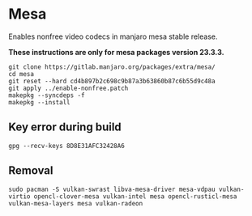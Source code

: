 # Mesa
Enables nonfree video codecs in manjaro mesa stable release.

**These instructions are only for mesa packages version 23.3.3.**

    git clone https://gitlab.manjaro.org/packages/extra/mesa/
    cd mesa
    git reset --hard cd4b897b2c698c9b87a3b63860b87c6b55d9c48a
    git apply ../enable-nonfree.patch
    makepkg --syncdeps -f
    makepkg --install

## Key error during build
    gpg --recv-keys 8D8E31AFC32428A6

## Removal
    sudo pacman -S vulkan-swrast libva-mesa-driver mesa-vdpau vulkan-virtio opencl-clover-mesa vulkan-intel mesa opencl-rusticl-mesa vulkan-mesa-layers mesa vulkan-radeon